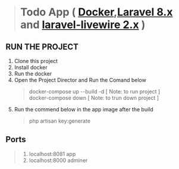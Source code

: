 > # __Todo App__ ( [Docker](https://docs.docker.com/get-started/),[Laravel 8.x](https://laravel.com/docs/8.x) and [laravel-livewire 2.x](https://laravel-livewire.com/docs/2.x/quickstart) )

## __RUN THE PROJECT__

1. Clone this project
3. Install docker
4. Run the docker
5. Open the Project Director and Run the Comand below
    > docker-compose up --build -d [ Note: to run project ] </br>
    > docker-compose down [ Note: to trun down project ]
6. Run the commend below in the app image after the build
    > php artisan key:generate

## __Ports__
> 1. localhost:8081 app 
> 2. localhost:8000 adminer 



